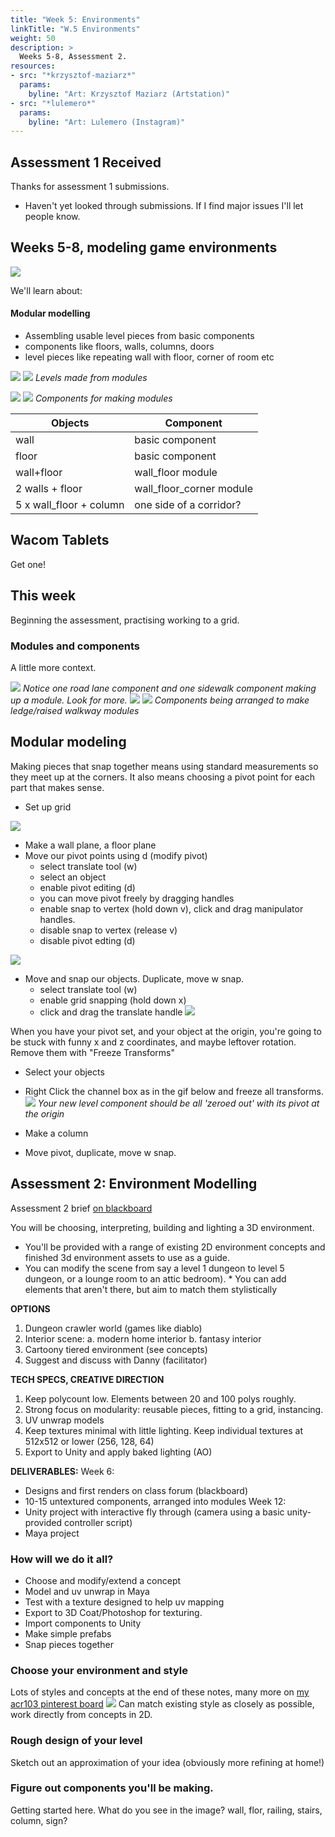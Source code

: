 ```yaml
---
title: "Week 5: Environments"
linkTitle: "W.5 Environments"
weight: 50
description: >
  Weeks 5-8, Assessment 2.
resources:
- src: "*krzysztof-maziarz*"
  params:
    byline: "Art: Krzysztof Maziarz (Artstation)"
- src: "*lulemero*"
  params:
    byline: "Art: Lulemero (Instagram)"
---
```


## Assessment 1 Received 

Thanks for assessment 1 submissions.
* Haven't yet looked through submissions. If I find major issues I'll let people know.

## Weeks 5-8, modeling game environments

![](snake_1.jpg)

We'll learn about:

#### Modular modelling
  - Assembling usable level pieces from basic components
  - components like floors, walls, columns, doors
  - level pieces like repeating wall with floor, corner of room etc

![](modular_dungeon_1.jpg)
![](modular_dungeon_4.jpg)
_Levels made from modules_

![](modular_dungeon_2.jpg)
![](modular_dungeon_3.jpg)
_Components for making modules_

| Objects     | Component     |
|------|--------|
| wall        | basic component |
| floor       | basic component |
| wall+floor  | wall_floor module |
| 2 walls + floor | wall_floor_corner module |
| 5 x wall_floor + column  | one side of a corridor? | 

## Wacom Tablets

Get one!

## This week

Beginning the assessment, practising working to a grid.

### Modules and components 

A little more context. 

![](simple_town_modules.png)
_Notice one road lane component and one sidewalk component making up a module. Look for more._
![](demon_dungeon_1.jpg)
![](demon_dungeon_3.jpg)
_Components being arranged to make ledge/raised walkway modules_

## Modular modeling

<!--
> TODO: add this file
> First, play in this scene to see what we'll be doing.
>
> Make some modules by duplicating (ctrl-d) and moving components:
>  - select translate tool (w)
>  - enable grid snapping (hold down x)
>  - click and drag the translate handle
> -->

Making pieces that snap together means using standard measurements so they meet up at the corners. It also means choosing a pivot point for each part that makes sense.

* Set up grid

![](grid_options.png)
  
* Make a wall plane, a floor plane
* Move our pivot points using d (modify pivot)
  - select translate tool (w)
  - select an object
  - enable pivot editing (d)
  - you can move pivot freely by dragging handles
  - enable snap to vertex (hold down v), click and drag manipulator handles.
  - disable snap to vertex (release v)
  - disable pivot edting (d)
  
![](move_pivot_vert_snap.gif)

* Move and snap our objects. Duplicate, move w snap.
  - select translate tool (w)
  - enable grid snapping (hold down x)
  - click and drag the translate handle
![](snap_drag.gif)

When you have your pivot set, and your object at the origin, you're going to be stuck with funny x and z coordinates, and maybe leftover rotation. Remove them with "Freeze Transforms"
* Select your objects
* Right Click the channel box as in the gif below and freeze all transforms.
![](freeze_transforms.gif)
_Your new level component should be all 'zeroed out' with its pivot at the origin_

* Make a column
* Move pivot, duplicate, move w snap.


## Assessment 2: Environment Modelling

Assessment 2 brief [on blackboard](https://laureate-au.blackboard.com/webapps/blackboard/content/listContentEditable.jsp?content_id=_8920016_1&course_id=_91934_1)

 You will be choosing, interpreting, building and lighting a 3D environment. 
 
 * You'll be provided with a range of existing 2D environment concepts and finished 3d environment assets to use as a guide.
 * You can modify the scene from say a level 1 dungeon to level 5 dungeon, or a lounge room to an attic bedroom). * You can add elements that aren't there, but aim to match them stylistically
  
**OPTIONS**
1. Dungeon crawler world (games like diablo)
2. Interior scene:
   a. modern home interior
   b. fantasy interior
3. Cartoony tiered environment (see concepts)
4. Suggest and discuss with Danny (facilitator)

**TECH SPECS, CREATIVE DIRECTION**
1. Keep polycount low. Elements between 20 and 100 polys roughly.
2. Strong focus on modularity: reusable pieces, fitting to a grid, instancing.
2. UV unwrap models
3. Keep textures minimal with little lighting. Keep individual textures at 512x512 or lower (256, 128, 64)
4. Export to Unity and apply baked lighting (AO)

**DELIVERABLES:**
Week 6:
* Designs and first renders on class forum (blackboard)
* 10-15 untextured components, arranged into modules
Week 12:
* Unity project with interactive fly through (camera using a basic unity-provided controller script)
* Maya project

### How will we do it all?

- Choose and modify/extend a concept
- Model and uv unwrap in Maya
- Test with a texture designed to help uv mapping
- Export to 3D Coat/Photoshop for texturing.
- Import components to Unity
- Make simple prefabs
- Snap pieces together

### Choose your environment and style

Lots of styles and concepts at the end of these notes, many more on [my acr103 pinterest board](https://www.pinterest.com.au/dmacdraws/acr103/)
![](acr103_pinterest_levels.png)
Can match existing style as closely as possible, work directly from concepts in 2D.

### Rough design of your level
Sketch out an approximation of your idea (obviously more refining at home!)

### Figure out components you'll be making.
Getting started here. What do you see in the image? wall, flor, railing, stairs, column, sign?
